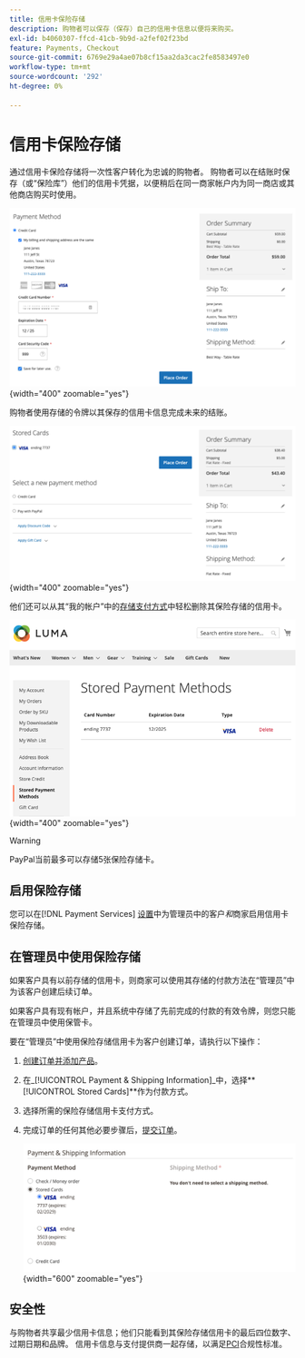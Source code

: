 ```yaml
---
title: 信用卡保险存储
description: 购物者可以保存（保存）自己的信用卡信息以便将来购买。
exl-id: b4060307-ffcd-41cb-9b9d-a2fef02f23bd
feature: Payments, Checkout
source-git-commit: 6769e29a4ae07b8cf15aa2da3cac2fe8583497e0
workflow-type: tm+mt
source-wordcount: '292'
ht-degree: 0%

---
```


# 信用卡保险存储

通过信用卡保险存储将一次性客户转化为忠诚的购物者。 购物者可以在结账时保存（或“保险库”）他们的信用卡凭据，以便稍后在同一商家帐户内为同一商店或其他商店购买时使用。

![保存信用卡以供将来使用](assets/save-card-for-later.png){width="400" zoomable="yes"}

购物者使用存储的令牌以其保存的信用卡信息完成未来的结账。

![将存储的凭据用于将来购买](assets/use-stored-card.png){width="400" zoomable="yes"}

他们还可以从其“我的帐户”中的[存储支付方式](https://docs.magento.com/user-guide/customers/account-dashboard-stored-payment-methods.html)中轻松删除其保险存储的信用卡。

![我的帐户中存储的付款方式](assets/stored-payment-methods.png){width="400" zoomable="yes"}

>[!WARNING]
>
>PayPal当前最多可以存储5张保险存储卡。

## 启用保险存储

您可以在[!DNL Payment Services] [设置](settings.md#card-vaulting)中为管理员中的客户&#x200B;_和_&#x200B;商家启用信用卡保险存储。

## 在管理员中使用保险存储

如果客户具有以前存储的信用卡，则商家可以使用其存储的付款方法在“管理员”中为该客户创建后续订单。

如果客户具有现有帐户，并且系统中存储了先前完成的付款的有效令牌，则您只能在管理员中使用保管卡。

要在“管理员”中使用保险存储信用卡为客户创建订单，请执行以下操作：

1. [创建订单并添加产品](https://experienceleague.adobe.com/docs/commerce-admin/stores-sales/point-of-purchase/assist/customer-account-create-order.html)。
1. 在&#x200B;_[!UICONTROL Payment & Shipping Information]_中，选择&#x200B;**[!UICONTROL Stored Cards]**作为付款方式。
1. 选择所需的保险存储信用卡支付方式。
1. 完成订单的任何其他必要步骤后，[提交订单](https://experienceleague.adobe.com/docs/commerce-admin/stores-sales/point-of-purchase/assist/customer-account-create-order.html?lang=en#step-3%3A-submit-the-order)。

   ![在Admin中为客户使用保险存储信用卡](assets/admin-vaultedcard.png){width="600" zoomable="yes"}

## 安全性

与购物者共享最少信用卡信息；他们只能看到其保险存储信用卡的最后四位数字、过期日期和品牌。 信用卡信息与支付提供商一起存储，以满足[PCI](security.md#PCI-compliance)合规性标准。
